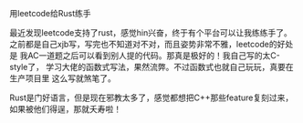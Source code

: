 用leetcode给Rust练手

最近发现leetcode支持了rust，感觉hin兴奋，终于有个平台可以让我练练手了。
之前都是自己xjb写，写完也不知道对不对，而且姿势非常不雅，leetcode的好处是
我AC一道题之后可以看到别人提的代码。那真是极好的！我自己写的太C-style了，
学习大佬的函数式写法，果然流弊。不过函数式也就自己玩玩，真要在生产项目里
这么写就煞笔了。

Rust是门好语言，但是现在邪教太多了，感觉都想把C++那些feature复刻过来，
如果被他们得逞，那就夭寿啦！